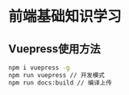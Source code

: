 # 前端基础知识学习

## Vuepress使用方法

``` bash
npm i vuepress -g
npm run vuepress // 开发模式
npm run docs:build // 编译上传

```